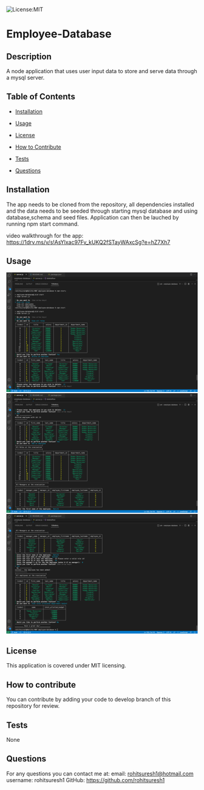 
![License:MIT](https://img.shields.io/badge/License-MIT-yellow.svg)

# Employee-Database
           
## Description
A node application that uses user input data to store and serve data through a mysql server.
 
## Table of Contents
- [Installation](#inst)
- [Usage](#usage)
- [License](#license)
- [How to Contribute](#contributing)
 
- [Tests](#tests)
- [Questions](#questions)
 

  
<a name="inst"></a>
## Installation
The app needs to be cloned from the repository, all dependencies installed and the data needs to be seeded through starting mysql database and using database,schema and seed files. Application can then be lauched by running npm start command.

video walkthrough for the app: https://1drv.ms/v/s!AsYlxac97Fv_kUKQ2fSTayWAxcSg?e=hZ7Xh7

<a name="usage"></a>
## Usage

![Screenshot](./utils/images/Screen%20Shot%202022-06-23%20at%2010.09.03%20PM.png)
![Screenshot](./utils/images/Screen%20Shot%202022-06-23%20at%2010.09.14%20PM.png)
![Screenshot](./utils/images/Screen%20Shot%202022-06-23%20at%2010.09.24%20PM.png)

    
<a name="license"></a>
## License
This application is covered under MIT licensing.

<a name="contributing"></a>
## How to contribute
You can contribute by adding your code to develop branch of this repository for review.
  

<a name="tests"></a>
## Tests
None
  
<a name="questions"></a>
## Questions
For any questions you can contact me at:
email: rohitsuresh1@hotmail.com
username: rohitsuresh1 GitHub: https://github.com/rohitsuresh1
  
